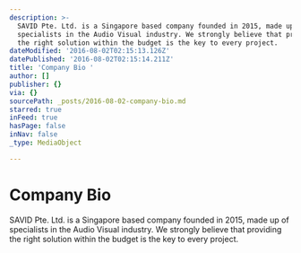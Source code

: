 ```yaml
---
description: >-
  SAVID Pte. Ltd. is a Singapore based company founded in 2015, made up of
  specialists in the Audio Visual industry. We strongly believe that providing
  the right solution within the budget is the key to every project.
dateModified: '2016-08-02T02:15:13.126Z'
datePublished: '2016-08-02T02:15:14.211Z'
title: 'Company Bio '
author: []
publisher: {}
via: {}
sourcePath: _posts/2016-08-02-company-bio.md
starred: true
inFeed: true
hasPage: false
inNav: false
_type: MediaObject

---
```

# Company Bio 

SAVID Pte. Ltd. is a Singapore based company founded in 2015, made up of specialists in the Audio Visual industry. We strongly believe that providing the right solution within the budget is the key to every project.